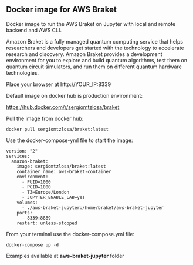 ## Docker image for AWS Braket

Docker image to run the AWS Braket on Jupyter with local and remote backend and AWS CLI.

Amazon Braket is a fully managed quantum computing service that helps researchers and developers get started with the technology to accelerate research and discovery. Amazon Braket provides a development environment for you to explore and build quantum algorithms, test them on quantum circuit simulators, and run them on different quantum hardware technologies.

Place your browser at http://YOUR_IP:8339

Default image on docker hub is production environment:

https://hub.docker.com/r/sergiomtzlosa/braket

Pull the image from docker hub:

```
docker pull sergiomtzlosa/braket:latest
```

Use the docker-compose-yml file to start the image:

```
version: "2"
services:
  amazon-braket:
    image: sergiomtzlosa/braket:latest
    container_name: aws-braket-container
    environment:
      - PUID=1000
      - PGID=1000
      - TZ=Europe/London
      - JUPYTER_ENABLE_LAB=yes
    volumes:
      - ./aws-braket-jupyter:/home/braket/aws-braket-jupyter
    ports:
      - 8339:8889
    restart: unless-stopped
```

From your terminal use the docker-compose.yml file:

```
docker-compose up -d
```

Examples available at **aws-braket-jupyter** folder
